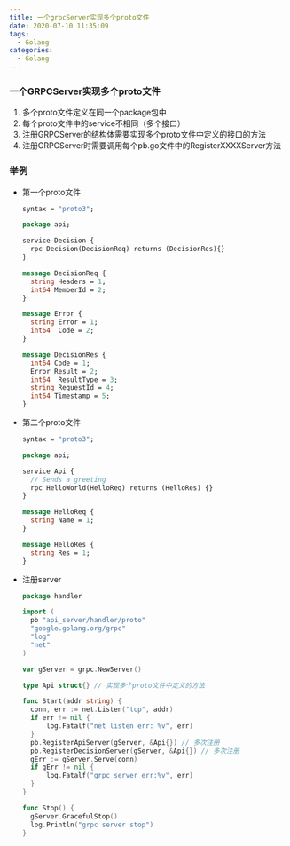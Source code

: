 ```yaml
---
title: 一个grpcServer实现多个proto文件
date: 2020-07-10 11:35:09
tags:
  - Golang
categories:
  - Golang
---
```


### 一个GRPCServer实现多个proto文件

1. 多个proto文件定义在同一个package包中
2. 每个proto文件中的service不相同（多个接口）
3. 注册GRPCServer的结构体需要实现多个proto文件中定义的接口的方法
4. 注册GRPCServer时需要调用每个pb.go文件中的RegisterXXXXServer方法

### 举例

- 第一个proto文件

  ```protobuf
  syntax = "proto3";
  
  package api;
  
  service Decision {
    rpc Decision(DecisionReq) returns (DecisionRes){}
  }
  
  message DecisionReq {
    string Headers = 1;
    int64 MemberId = 2;
  }
  
  message Error {
    string Error = 1;
    int64  Code = 2;
  }
  
  message DecisionRes {
    int64 Code = 1;
    Error Result = 2;
    int64  ResultType = 3;
    string RequestId = 4;
    int64 Timestamp = 5;
  }
  ```

- 第二个proto文件

  ```protobuf
  syntax = "proto3";
  
  package api;
  
  service Api {
    // Sends a greeting
    rpc HelloWorld(HelloReq) returns (HelloRes) {}
  }
  
  message HelloReq {
    string Name = 1;
  }
  
  message HelloRes {
    string Res = 1;
  }
  ```

- 注册server

  ```go
  package handler
  
  import (
  	pb "api_server/handler/proto"
  	"google.golang.org/grpc"
  	"log"
  	"net"
  )
  
  var gServer = grpc.NewServer()
  
  type Api struct{} // 实现多个proto文件中定义的方法
  
  func Start(addr string) {
  	conn, err := net.Listen("tcp", addr)
  	if err != nil {
  		log.Fatalf("net listen err: %v", err)
  	}
  	pb.RegisterApiServer(gServer, &Api{}) // 多次注册
  	pb.RegisterDecisionServer(gServer, &Api{}) // 多次注册
  	gErr := gServer.Serve(conn)
  	if gErr != nil {
  		log.Fatalf("grpc server err:%v", err)
  	}
  }
  
  func Stop() {
  	gServer.GracefulStop()
  	log.Println("grpc server stop")
  }
  ```

  